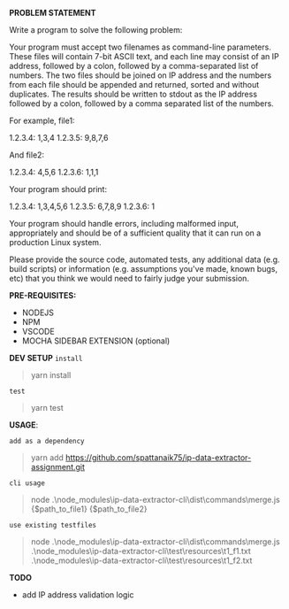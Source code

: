 **PROBLEM STATEMENT**

Write a program to solve the following problem:

Your program must accept two filenames as command-line parameters. These files will contain 7-bit ASCII text, and each line may consist of an IP address, followed by a colon, followed by a comma-separated list of numbers. The two files should be joined on IP address and the numbers from each file should be appended and returned, sorted and without duplicates. The results should be written to stdout as the IP address followed by a colon, followed by a comma separated list of the numbers.

For example, file1:

1.2.3.4: 1,3,4
1.2.3.5: 9,8,7,6

And file2:

1.2.3.4: 4,5,6
1.2.3.6: 1,1,1

Your program should print:

1.2.3.4: 1,3,4,5,6
1.2.3.5: 6,7,8,9
1.2.3.6: 1

Your program should handle errors, including malformed input, appropriately and should be of a sufficient quality that it can run on a production Linux system.

Please provide the source code, automated tests, any additional data (e.g. build scripts) or information (e.g. assumptions you've made, known bugs, etc) that you think we would need to fairly judge your submission.


**PRE-REQUISITES:**  
- NODEJS  
- NPM   
- VSCODE  
- MOCHA SIDEBAR EXTENSION (optional)   

**DEV SETUP**
`install`
> yarn install

`test`
> yarn test

**USAGE**:  

`add as a dependency`
> yarn add https://github.com/spattanaik75/ip-data-extractor-assignment.git

`cli usage`
>  node .\node_modules\ip-data-extractor-cli\dist\commands\merge.js {$path_to_file1} {$path_to_file2}  

`use existing testfiles`
> node .\node_modules\ip-data-extractor-cli\dist\commands\merge.js .\node_modules\ip-data-extractor-cli\test\resources\t1_f1.txt .\node_modules\ip-data-extractor-cli\test\resources\t1_f2.txt


**TODO**
- add IP address validation logic